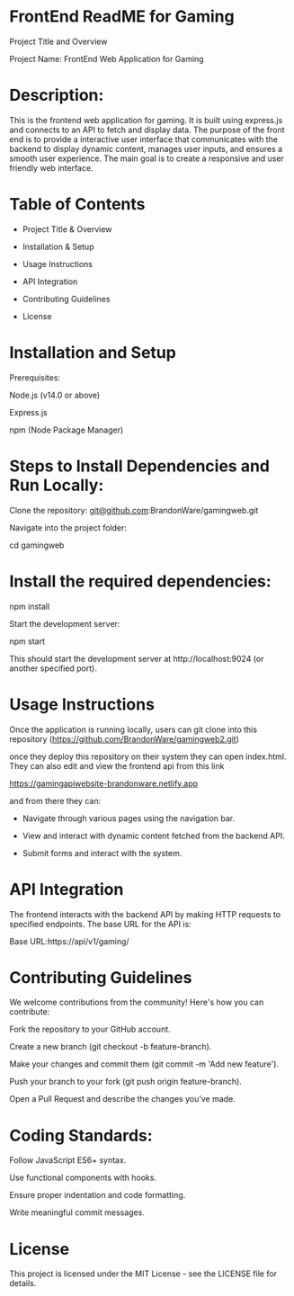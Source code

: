 # FrontEnd ReadME for Gaming

Project Title and Overview

Project Name:
FrontEnd Web Application for Gaming

# Description:

This is the frontend web application for gaming. It is built using express.js and connects to an API to fetch and display data. The purpose of the front end is to provide a interactive user interface that communicates with the backend to display dynamic content, manages user inputs, and ensures a smooth user experience. The main goal is to create a responsive and user friendly web interface.

# Table of Contents

- Project Title & Overview

- Installation & Setup

- Usage Instructions

- API Integration

- Contributing Guidelines

- License

# Installation and Setup
Prerequisites:

Node.js (v14.0 or above)

Express.js

npm (Node Package Manager)

# Steps to Install Dependencies and Run Locally:

Clone the repository: git@github.com:BrandonWare/gamingweb.git

Navigate into the project folder:

cd gamingweb

# Install the required dependencies:

npm install

Start the development server:

npm start

This should start the development server at http://localhost:9024 (or another specified port).

# Usage Instructions

Once the application is running locally, users can git clone into this repository (https://github.com/BrandonWare/gamingweb2.git)

once they deploy this repository on their system they can open index.html. They can also edit and view the frontend api from this link

https://gamingapiwebsite-brandonware.netlify.app

and from there they can:

- Navigate through various pages using the navigation bar.

- View and interact with dynamic content fetched from the backend API.

- Submit forms and interact with the system.

# API Integration

The frontend interacts with the backend API by making HTTP requests to specified endpoints. The base URL for the API is:

Base URL:https://api/v1/gaming/

# Contributing Guidelines
We welcome contributions from the community! Here's how you can contribute:

Fork the repository to your GitHub account.

Create a new branch (git checkout -b feature-branch).

Make your changes and commit them (git commit -m 'Add new feature').

Push your branch to your fork (git push origin feature-branch).

Open a Pull Request and describe the changes you’ve made.

# Coding Standards:

Follow JavaScript ES6+ syntax.

Use functional components with hooks.

Ensure proper indentation and code formatting. 

Write meaningful commit messages.

# License

This project is licensed under the MIT License - see the LICENSE file for details.




